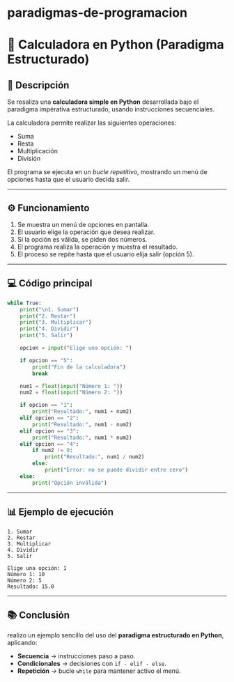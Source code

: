 # paradigmas-de-programacion

# 🧮 Calculadora en Python (Paradigma Estructurado)

## 📌 Descripción
Se resaliza una **calculadora simple en Python** desarrollada bajo el paradigma impérativa estructurado, usando instrucciones secuenciales.

La calculadora permite realizar las siguientes operaciones:  
- Suma  
- Resta  
- Multiplicación  
- División  

El programa se ejecuta en un *bucle repetitivo*, mostrando un menú de opciones hasta que el usuario decida salir.  

---

## ⚙️ Funcionamiento
1. Se muestra un menú de opciones en pantalla.  
2. El usuario elige la operación que desea realizar.  
3. Si la opción es válida, se piden dos números.  
4. El programa realiza la operación y muestra el resultado.  
5. El proceso se repite hasta que el usuario elija salir (opción 5).  

---

## 💻 Código principal

```python
while True:
    print("\n1. Sumar")
    print("2. Restar")
    print("3. Multiplicar")
    print("4. Dividir")
    print("5. Salir")

    opcion = input("Elige una opción: ")

    if opcion == "5":
        print("Fin de la calculadora")
        break

    num1 = float(input("Número 1: "))
    num2 = float(input("Número 2: "))

    if opcion == "1":
        print("Resultado:", num1 + num2)
    elif opcion == "2":
        print("Resultado:", num1 - num2)
    elif opcion == "3":
        print("Resultado:", num1 * num2)
    elif opcion == "4":
        if num2 != 0:
            print("Resultado:", num1 / num2)
        else:
            print("Error: no se puede dividir entre cero")
    else:
        print("Opción inválida")
```

---

## 📊 Ejemplo de ejecución

```
1. Sumar
2. Restar
3. Multiplicar
4. Dividir
5. Salir

Elige una opción: 1
Número 1: 10
Número 2: 5
Resultado: 15.0
```

---

## 📚 Conclusión
realizo un ejemplo sencillo del uso del **paradigma estructurado en Python**, aplicando:  
- **Secuencia** → instrucciones paso a paso.  
- **Condicionales** → decisiones con `if - elif - else`.  
- **Repetición** → bucle `while` para mantener activo el menú.  
